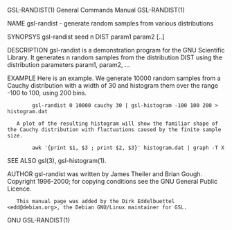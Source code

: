 GSL-RANDIST(1)                                                                             General Commands Manual                                                                             GSL-RANDIST(1)



NAME
       gsl-randist - generate random samples from various distributions

SYNOPSYS
       gsl-randist seed n DIST param1 param2 [..]

DESCRIPTION
       gsl-randist is a demonstration program for the GNU Scientific Library.  It generates n random samples from the distribution DIST using the distribution parameters param1, param2, ...

EXAMPLE
       Here is an example.  We generate 10000 random samples from a Cauchy distribution with a width of 30 and histogram them over the range -100 to 100, using 200 bins.

            gsl-randist 0 10000 cauchy 30 | gsl-histogram -100 100 200 > histogram.dat

       A plot of the resulting histogram will show the familiar shape of the Cauchy distribution with fluctuations caused by the finite sample size.

            awk '{print $1, $3 ; print $2, $3}' histogram.dat | graph -T X


SEE ALSO
       gsl(3), gsl-histogram(1).


AUTHOR
       gsl-randist was written by James Theiler and Brian Gough.  Copyright 1996-2000; for copying conditions see the GNU General Public Licence.

       This manual page was added by the Dirk Eddelbuettel <edd@debian.org>, the Debian GNU/Linux maintainer for GSL.



GNU                                                                                                                                                                                            GSL-RANDIST(1)
